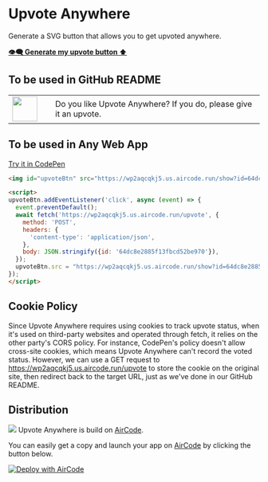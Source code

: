 # Upvote Anywhere

Generate a SVG button that allows you to get upvoted anywhere.

**[👁️‍🗨️ Generate my upvote button ⬆️](https://wp2aqcqkj5.us.aircode.run/create)**

## To be used in GitHub README

<table>
  <tr>
    <td valign="center" width="70"><a href="https://wp2aqcqkj5.us.aircode.run/upvote?id=64dc3a330fa968996d352dbd&redirect=https://github.com/akira-cn/upvote-anywhere"><img src="https://wp2aqcqkj5.us.aircode.run/show?id=64dc3a330fa968996d352dbd&noborder=1" width="50"></a> </td><td>Do you like Upvote Anywhere? If you do, please give it an upvote. </td>
  </tr>
</table>

## To be used in Any Web App

[Try it in CodePen](https://codepen.io/akira-cn-the-selector/pen/XWorRbL)

```html
<img id="upvoteBtn" src="https://wp2aqcqkj5.us.aircode.run/show?id=64dc8e2885f13fbcd52be970" width="35" style="vertical-align: bottom;cursor:pointer;"> Do you like Upvote Anywhere? If you do, please give it an upvote.

<script>
upvoteBtn.addEventListener('click', async (event) => {
  event.preventDefault();
  await fetch('https://wp2aqcqkj5.us.aircode.run/upvote', {
    method: 'POST',
    headers: {
      'content-type': 'application/json',
    },
    body: JSON.stringify({id: '64dc8e2885f13fbcd52be970'}),
  });
  upvoteBtn.src = "https://wp2aqcqkj5.us.aircode.run/show?id=64dc8e2885f13fbcd52be970&t=" + Date.now();
});
</script>
```

## Cookie Policy

Since Upvote Anywhere requires using cookies to track upvote status, when it's used on third-party websites and operated through fetch, it relies on the other party's CORS policy. For instance, CodePen's policy doesn't allow cross-site cookies, which means Upvote Anywhere can't record the voted status. However, we can use a GET request to https://wp2aqcqkj5.us.aircode.run/upvote to store the cookie on the original site, then redirect back to the target URL, just as we've done in our GitHub README.

## Distribution

<img src="https://aircode.io/dashboard-assets/logo_icon_dark.57e92d77.svg"> Upvote Anywhere is build on [AirCode](https://aircode.io/).

You can easily get a copy and launch your app on [AirCode](https://aircode.io/) by clicking the button below.

[![Deploy with AirCode](https://aircode.io/aircode-deploy-button.svg)](https://aircode.io/dashboard?owner=akira-cn&repo=upvote-anywhere&branch=main&path=&appname=upvote)
